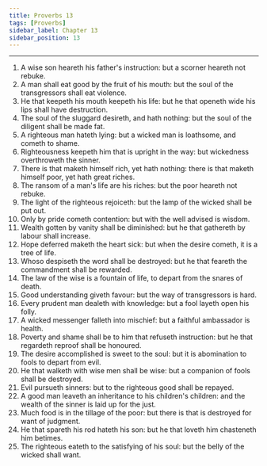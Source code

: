 ```yaml
---
title: Proverbs 13
tags: [Proverbs]
sidebar_label: Chapter 13
sidebar_position: 13
---
```


---
1. A wise son heareth his father's instruction: but a scorner heareth not rebuke.
2. A man shall eat good by the fruit of his mouth: but the soul of the transgressors shall eat violence.
3. He that keepeth his mouth keepeth his life: but he that openeth wide his lips shall have destruction.
4. The soul of the sluggard desireth, and hath nothing: but the soul of the diligent shall be made fat.
5. A righteous man hateth lying: but a wicked man is loathsome, and cometh to shame.
6. Righteousness keepeth him that is upright in the way: but wickedness overthroweth the sinner.
7. There is that maketh himself rich, yet hath nothing: there is that maketh himself poor, yet hath great riches.
8. The ransom of a man's life are his riches: but the poor heareth not rebuke.
9. The light of the righteous rejoiceth: but the lamp of the wicked shall be put out.
10. Only by pride cometh contention: but with the well advised is wisdom.
11. Wealth gotten by vanity shall be diminished: but he that gathereth by labour shall increase.
12. Hope deferred maketh the heart sick: but when the desire cometh, it is a tree of life.
13. Whoso despiseth the word shall be destroyed: but he that feareth the commandment shall be rewarded.
14. The law of the wise is a fountain of life, to depart from the snares of death.
15. Good understanding giveth favour: but the way of transgressors is hard.
16. Every prudent man dealeth with knowledge: but a fool layeth open his folly.
17. A wicked messenger falleth into mischief: but a faithful ambassador is health.
18. Poverty and shame shall be to him that refuseth instruction: but he that regardeth reproof shall be honoured.
19. The desire accomplished is sweet to the soul: but it is abomination to fools to depart from evil.
20. He that walketh with wise men shall be wise: but a companion of fools shall be destroyed.
21. Evil pursueth sinners: but to the righteous good shall be repayed.
22. A good man leaveth an inheritance to his children's children: and the wealth of the sinner is laid up for the just.
23. Much food is in the tillage of the poor: but there is that is destroyed for want of judgment.
24. He that spareth his rod hateth his son: but he that loveth him chasteneth him betimes.
25. The righteous eateth to the satisfying of his soul: but the belly of the wicked shall want.